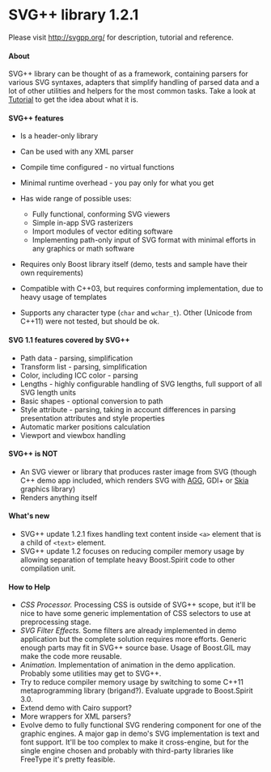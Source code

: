 SVG++ library 1.2.1
=======================

Please visit http://svgpp.org/ for description, tutorial and reference.

#### About

SVG++ library can be thought of as a framework, containing parsers for various SVG syntaxes, adapters that simplify
handling of parsed data and a lot of other utilities and helpers for the most common tasks.
Take a look at [Tutorial](http://svgpp.org/lesson01.html) to get the idea about what it is. 

#### SVG++ features

* Is a header-only library
* Can be used with any XML parser
* Compile time configured - no virtual functions
* Minimal runtime overhead - you pay only for what you get
* Has wide range of possible uses:

  * Fully functional, conforming SVG viewers
  * Simple in-app SVG rasterizers
  * Import modules of vector editing software
  * Implementing path-only input of SVG format with minimal efforts in any graphics or math software
* Requires only Boost library itself (demo, tests and sample have their own requirements)
* Compatible with C++03, but requires conforming implementation, due to heavy usage of templates
* Supports any character type (`char` and `wchar_t`). Other (Unicode from C++11) were not tested, but should be ok.

#### SVG 1.1 features covered by SVG++

* Path data - parsing, simplification
* Transform list - parsing, simplification
* Color, including ICC color - parsing
* Lengths - highly configurable handling of SVG lengths, full support of all SVG length units
* Basic shapes - optional conversion to path
* Style attribute - parsing, taking in account differences in parsing presentation attributes and style properties
* Automatic marker positions calculation
* Viewport and viewbox handling

#### SVG++ is NOT

* An SVG viewer or library that produces raster image from SVG 
  (though C++ demo app included, which renders SVG with [AGG](http://antigrain.com), GDI+ or [Skia](https://code.google.com/p/skia/) graphics library)
* Renders anything itself

#### What's new

* SVG++ update 1.2.1 fixes handling text content inside `<a>` element that is a child of `<text>` element.
* SVG++ update 1.2 focuses on reducing compiler memory usage by allowing separation 
  of template heavy Boost.Spirit code to other compilation unit.

#### How to Help

* *CSS Processor.* Processing CSS is outside of SVG++ scope, but it'll be nice to have some generic implementation of CSS 
selectors to use at preprocessing stage. 
* *SVG Filter Effects.* Some filters are already implemented in demo application but the complete solution requires more efforts. 
Generic enough parts may fit in SVG++ source base. Usage of Boost.GIL may make the code more reusable.
* *Animation.* Implementation of animation in the demo application. Probably some utilities may get to SVG++.
* Try to reduce compiler memory usage by switching to some C++11 metaprogramming library (brigand?).
Evaluate upgrade to Boost.Spirit 3.0.
* Extend demo with Cairo support?
* More wrappers for XML parsers?  
* Evolve demo to fully functional SVG rendering component for one of the graphic engines. 
A major gap in demo's SVG implementation is text and font support. It'll be too complex to make it cross-engine, but
for the single engine chosen and probably with third-party libraries like FreeType it's pretty feasible.
